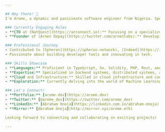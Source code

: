 ```yaml
---

## Hey there! 👋
I'm Arome, a dynamic and passionate software engineer from Nigeria. Specialising in blockchain, backend engineering and distributed systems. I believe in the power of technology to transform lives and I'm committed to making a meaningful impact through my work.

### Currently Engaging Roles
- **CTO at [NatQuest](https://arconnect.io):** Focusing on a specialized supply chain talent platform.
- **Founder of [Arnen Depay](https://twitter.com/arnenlabs):** Developing a decentralized payroll system.

### Professional Journey
- Contributed to [Spheron](https://spheron.network), [Indeed](https://indeed.com), and [Vesicash](https://vesicash.com/).
- Passionate about building developer tools and innovating in tech.

### Skills Showcase
- **Languages:** Proficient in TypeScript, Go, Solidity, PHP, Rust, and Haskell.
- **Expertise:** Specialized in backend systems, distributed systems, and blockchain technology.
- **Cloud and Infrastructure:** Skilled in cloud infrastructure and container orchestration.
- **Exploration:** Currently delving into the world of Machine Learning.

### Let's Connect!
- **Portfolio:** [arome.dev](https://arome.dev)
- **Twitter:** [@arome_dev](https://twitter.com/arome_dev)
- **LinkedIn:** [Abraham Onoja](https://linkedin.com.in/abraham-onoja)
- **Mirror:** [Abraham Onoja](http://mirror.xyz/arome.eth)

Looking forward to connecting and collaborating on exciting projects!

---
```

